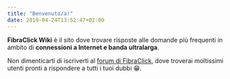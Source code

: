 ```yaml
---
title: "Benvenuto/a!"
date: 2019-04-24T13:52:47+02:00
---
```


**FibraClick Wiki** è il sito dove trovare risposte alle domande più frequenti in ambito di **connessioni a Internet e banda ultralarga**.

Non dimenticarti di iscriverti al [forum di FibraClick](https://forum.fibra.click), dove troverai moltissimi utenti pronti a rispondere a tutti i tuoi dubbi 😁.
